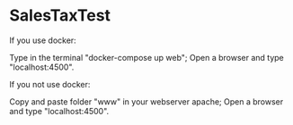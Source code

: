 # SalesTaxTest

If you use docker:

Type in the terminal "docker-compose up web";
Open a browser and type "localhost:4500".



If you not use docker:

Copy and paste folder "www" in your webserver apache;
Open a browser and type "localhost:4500".
